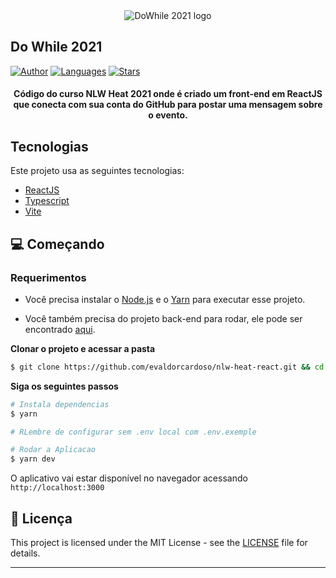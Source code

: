 <div align="center">
  <img src=".github/logo.svg" alt="DoWhile 2021 logo">
</div>

## Do While 2021

[![Author](https://img.shields.io/badge/author-evaldorcardoso-835AFD?style=flat-square)](https://github.com/josepholiveira)
[![Languages](https://img.shields.io/github/languages/count/evaldorcardoso/nlw-heat-react?color=%23835AFD&style=flat-square)](#)
[![Stars](https://img.shields.io/github/stars/evaldorcardoso/nlw-heat-react?color=835AFD&style=flat-square)](https://github.com/evaldorcardoso/nlw-heat-react/stargazers)

<h4 align="center">
    Código do curso NLW Heat 2021 onde é criado um front-end em ReactJS que conecta com sua conta do GitHub para postar uma mensagem sobre o evento.
</h4>

## Tecnologias

Este projeto usa as seguintes tecnologias:

- [ReactJS](https://reactjs.org/)
- [Typescript](https://www.typescriptlang.org/)
- [Vite](https://vitejs.dev/)

## 💻 Começando

### Requerimentos

- Você precisa instalar o [Node.js](https://nodejs.org/en/download/) e o [Yarn](https://yarnpkg.com/) para executar esse projeto.

- Você também precisa do projeto back-end para rodar, ele pode ser encontrado [aqui](https://github.com/rocketseat-education/nlw-heat-node).

**Clonar o projeto e acessar a pasta**

```bash
$ git clone https://github.com/evaldorcardoso/nlw-heat-react.git && cd nlw-heat-react
```

**Siga os seguintes passos**

```bash
# Instala dependencias
$ yarn

# RLembre de configurar sem .env local com .env.exemple

# Rodar a Aplicacao
$ yarn dev
```

O aplicativo vai estar disponível no navegador acessando `http://localhost:3000`

## 📝 Licença

This project is licensed under the MIT License - see the [LICENSE](LICENSE) file for details.

---